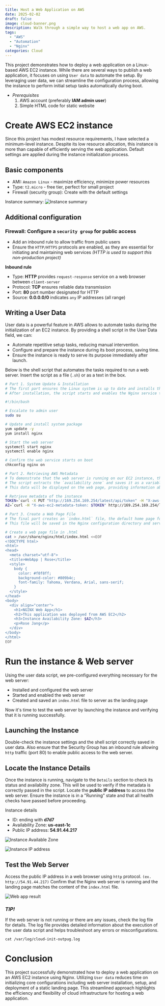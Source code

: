 ```yaml
---
title: Host a Web Application on AWS
date: 2025-02-02
draft: false
image: cloud-banner.png
description: Walk through a simple way to host a web app on AWS.
tags:
  - "AWS"
  - "Automation"
  - "Nginx"
categories: Cloud
---
```


This project demonstrates how to deploy a web application on a Linux-based AWS EC2 instance. While there are several ways to publish a web application, it focuses on using `User data` to automate the setup. By leveraging user data, we can streamline the configuration process, allowing the instance to perform initial setup tasks automatically during boot.

* *Prerequisites*
	1. AWS account (preferably **IAM admin user**)
	2. Simple HTML code for static website

# Create AWS EC2 instance

Since this project has modest resource requirements, I have selected a minimum-level instance. Despite its low resource allocation, this instance is more than capable of efficiently serving the web application. Default settings are applied during the instance initialization process.

## Basic components
- AMI: `Amazon Linux` - maximize efficiency, minimize power resources
- Type: `t2.micro` - free tier, perfect for small project
- Firewall (security group): Create with the default settings

Instance summary:
![Instance summary](instance_summary.png)

## Additional configuration
###  Firewall: Configure a `security group` for public access
- Add an inbound rule to allow traffic from public users
- Ensure the `HTTP/HTTPS` protocols are enabled, as they are essential for initiating and maintaining web services *(HTTP is used to support this non-production project)*

**Inbound rule**
- Type: **HTTP** provides `request-response` service on a web browser between `client-server`
- Protocol: **TCP** ensures reliable data transmission
- Port: **80** port number designated for HTTP
- Source: **0.0.0.0/0** indicates `any` IP addresses (all range)

## Writing a User Data
User data is a powerful feature in AWS allows to automate tasks during the initialization of an EC2 instance. By providing a shell script in the User Data field, we can:
- Automate repetitive setup tasks, reducing manual intervention.
- Configure and prepare the instance during its boot process, saving time.
- Ensure the instance is ready to serve its purpose immediately after launch.

Below is the shell script that automates the tasks required to run a web server. Insert the script as a file (`.sh`) or as a text in the box.

```bash
# Part 1. System Update & Installation
# The first part ensures the Linux system is up to date and installs the web server (Nginx).
# After installation, the script starts and enables the Nginx service to ensure it runs autsomatically.

#!/bin/bash

# Escalate to admin user
sudo su

# Update and install system package
yum update -y
yum install nginx

# Start the web server
systemctl start nginx
systemctl enable nginx

# Confirm the web service starts on boot
chkconfig nginx on

# Part 2. Retrieving AWS Metadata
# To demonstrate that the web server is running on our EC2 instance, this part retrieves AWS instance metadata.
# The script extracts the `availability zone` and saves it as a variable.
# This data will be displayed on the web page, providing information about the instance's location.

# Retrieve metadata of the instance
TOKEN=`curl -X PUT "http://169.254.169.254/latest/api/token" -H "X-aws-ec2-metadata-token-ttl-seconds: 21600"`
AZ=`curl -H "X-aws-ec2-metadata-token: $TOKEN" http://169.254.169.254/latest/meta-data/placement/availability-zone`

# Part 3. Create a Web Page File
# The final part creates an `index.html` file, the default home page for the web server.
# This file will be saved in the Nginx configuration directory and serves as a landing page for the running web server.

# Create a web page file in .html
cat > /usr/share/nginx/html/index.html <<EOF
<!DOCTYPE html>
<html>
<head>
  <meta charset="utf-8">
  <title>WebApp | Rose</title>
  <style>
    body {
      color: #f0f8ff;
      background-color: #809b4c;
      font-family: Tahoma, Verdana, Arial, sans-serif;
    }
  </style>
</head>
<body>
  <div align="center">
    <h1>NGINX Web App</h1>
    <h2>This application was deployed from AWS EC2</h2>
    <h3>Instance Availability Zone: $AZ</h3>
    <p>Rose Jang</p>
  </div>
</body>
</html>
EOF
```


# Run the instance & Web server

Using the user data script, we pre-configured everything necessary for the web server: 
- Installed and configured the web server
- Started and enabled the web server
- Created and saved an `index.html` file to server as the landing page

Now it's time to test the web server by launching the instance and verifying that it is running successfully.

## Launching the Instance
Double-check the instance settings and the shell script correctly saved in user data. Also ensure that the Security Group has an inbound rule allowing `http` traffic (port 80) to enable public access to the web server.

## Locate the Instance Details
Once the instance is running, navigate to the `Details` section to check its status and availability zone. This will be used to verify if the metadata is correctly passed in the script. Locate the **public IP address** to access the web server. Ensure the instance is in a "Running" state and that all health checks have passed before proceeding.

Instance details
- ID: ending with **d7d7**
- Availability Zone: **us-east-1c**
- Public IP address: **54.91.44.217**

![Instance Available Zone](instance_AZ.png)

![Instance IP address](instance_IP.png)

## Test the Web Server
Access the public IP address in a web browser using `http` protocol. 
`(ex. http://54.91.44.217)`
Confirm that the Nginx web server is running and the landing page matches the content of the `index.html` file.

![Web app result](webapp.png)
### *TIP!*
If the web server is not running or there are any issues, check the log file for details.
The log file provides detailed information about the execution of the user data script and helps troubleshoot any errors or misconfigurations.
```
cat /var/log/cloud-init-outpug.log
```


# Conclusion

This project successfully demonstrated how to deploy a web application on an AWS EC2 instance using Nginx. Utilizing `User data` reduces time on initializing core configurations including web server installation, setup, and deployment of a static landing page. This streamlined approach highlights the efficiency and flexibility of cloud infrastructure for hosting a web application.